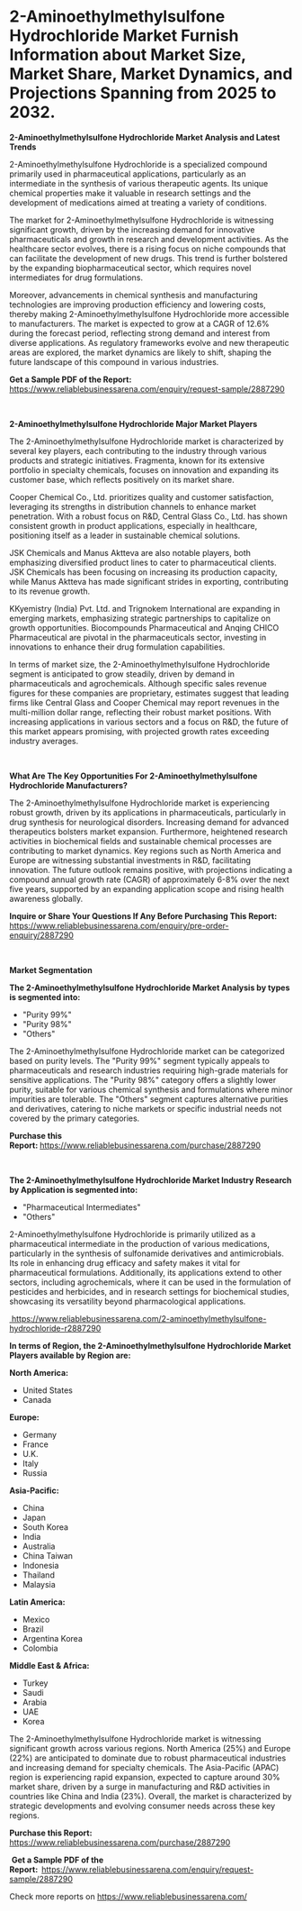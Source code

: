 <p><h1>2-Aminoethylmethylsulfone Hydrochloride Market Furnish Information about Market Size, Market Share, Market Dynamics, and Projections Spanning from 2025 to 2032.</h1></p><p><strong>2-Aminoethylmethylsulfone Hydrochloride Market Analysis and Latest Trends</strong></p>
<p><p>2-Aminoethylmethylsulfone Hydrochloride is a specialized compound primarily used in pharmaceutical applications, particularly as an intermediate in the synthesis of various therapeutic agents. Its unique chemical properties make it valuable in research settings and the development of medications aimed at treating a variety of conditions.</p><p>The market for 2-Aminoethylmethylsulfone Hydrochloride is witnessing significant growth, driven by the increasing demand for innovative pharmaceuticals and growth in research and development activities. As the healthcare sector evolves, there is a rising focus on niche compounds that can facilitate the development of new drugs. This trend is further bolstered by the expanding biopharmaceutical sector, which requires novel intermediates for drug formulations. </p><p>Moreover, advancements in chemical synthesis and manufacturing technologies are improving production efficiency and lowering costs, thereby making 2-Aminoethylmethylsulfone Hydrochloride more accessible to manufacturers. The market is expected to grow at a CAGR of 12.6% during the forecast period, reflecting strong demand and interest from diverse applications. As regulatory frameworks evolve and new therapeutic areas are explored, the market dynamics are likely to shift, shaping the future landscape of this compound in various industries.</p></p>
<p><strong>Get a Sample PDF of the Report:&nbsp;</strong> <a href="https://www.reliablebusinessarena.com/enquiry/request-sample/2887290?utm_campaign=3221&utm_medium=2&utm_source=Github&utm_content=ia&utm_term=14032025&utm_id=2-aminoethylmethylsulfone-hydrochloride">https://www.reliablebusinessarena.com/enquiry/request-sample/2887290</a></p>
<p>&nbsp;</p>
<p><strong>2-Aminoethylmethylsulfone Hydrochloride Major Market Players</strong></p>
<p><p>The 2-Aminoethylmethylsulfone Hydrochloride market is characterized by several key players, each contributing to the industry through various products and strategic initiatives. Fragmenta, known for its extensive portfolio in specialty chemicals, focuses on innovation and expanding its customer base, which reflects positively on its market share. </p><p>Cooper Chemical Co., Ltd. prioritizes quality and customer satisfaction, leveraging its strengths in distribution channels to enhance market penetration. With a robust focus on R&D, Central Glass Co., Ltd. has shown consistent growth in product applications, especially in healthcare, positioning itself as a leader in sustainable chemical solutions.</p><p>JSK Chemicals and Manus Aktteva are also notable players, both emphasizing diversified product lines to cater to pharmaceutical clients. JSK Chemicals has been focusing on increasing its production capacity, while Manus Aktteva has made significant strides in exporting, contributing to its revenue growth.</p><p>KKyemistry (India) Pvt. Ltd. and Trignokem International are expanding in emerging markets, emphasizing strategic partnerships to capitalize on growth opportunities. Biocompounds Pharmaceutical and Anqing CHICO Pharmaceutical are pivotal in the pharmaceuticals sector, investing in innovations to enhance their drug formulation capabilities.</p><p>In terms of market size, the 2-Aminoethylmethylsulfone Hydrochloride segment is anticipated to grow steadily, driven by demand in pharmaceuticals and agrochemicals. Although specific sales revenue figures for these companies are proprietary, estimates suggest that leading firms like Central Glass and Cooper Chemical may report revenues in the multi-million dollar range, reflecting their robust market positions. With increasing applications in various sectors and a focus on R&D, the future of this market appears promising, with projected growth rates exceeding industry averages.</p></p>
<p>&nbsp;</p>
<p><strong>What Are The Key Opportunities For 2-Aminoethylmethylsulfone Hydrochloride Manufacturers?</strong></p>
<p><p>The 2-Aminoethylmethylsulfone Hydrochloride market is experiencing robust growth, driven by its applications in pharmaceuticals, particularly in drug synthesis for neurological disorders. Increasing demand for advanced therapeutics bolsters market expansion. Furthermore, heightened research activities in biochemical fields and sustainable chemical processes are contributing to market dynamics. Key regions such as North America and Europe are witnessing substantial investments in R&D, facilitating innovation. The future outlook remains positive, with projections indicating a compound annual growth rate (CAGR) of approximately 6-8% over the next five years, supported by an expanding application scope and rising health awareness globally.</p></p>
<p><strong>Inquire or Share Your Questions If Any Before Purchasing This Report:</strong> <a href="https://www.reliablebusinessarena.com/enquiry/pre-order-enquiry/2887290?utm_campaign=3221&utm_medium=2&utm_source=Github&utm_content=ia&utm_term=14032025&utm_id=2-aminoethylmethylsulfone-hydrochloride">https://www.reliablebusinessarena.com/enquiry/pre-order-enquiry/2887290</a></p>
<p>&nbsp;</p>
<p><strong>Market Segmentation</strong></p>
<p><strong>The 2-Aminoethylmethylsulfone Hydrochloride Market Analysis by types is segmented into:</strong></p>
<p><ul><li>"Purity 99%"</li><li>"Purity 98%"</li><li>"Others"</li></ul></p>
<p><p>The 2-Aminoethylmethylsulfone Hydrochloride market can be categorized based on purity levels. The "Purity 99%" segment typically appeals to pharmaceuticals and research industries requiring high-grade materials for sensitive applications. The "Purity 98%" category offers a slightly lower purity, suitable for various chemical synthesis and formulations where minor impurities are tolerable. The "Others" segment captures alternative purities and derivatives, catering to niche markets or specific industrial needs not covered by the primary categories.</p></p>
<p><strong>Purchase this Report:&nbsp;</strong><a href="https://www.reliablebusinessarena.com/purchase/2887290?utm_campaign=3221&utm_medium=2&utm_source=Github&utm_content=ia&utm_term=14032025&utm_id=2-aminoethylmethylsulfone-hydrochloride">https://www.reliablebusinessarena.com/purchase/2887290</a></p>
<p>&nbsp;</p>
<p><strong>The 2-Aminoethylmethylsulfone Hydrochloride Market Industry Research by Application is segmented into:</strong></p>
<p><ul><li>"Pharmaceutical Intermediates"</li><li>"Others"</li></ul></p>
<p><p>2-Aminoethylmethylsulfone Hydrochloride is primarily utilized as a pharmaceutical intermediate in the production of various medications, particularly in the synthesis of sulfonamide derivatives and antimicrobials. Its role in enhancing drug efficacy and safety makes it vital for pharmaceutical formulations. Additionally, its applications extend to other sectors, including agrochemicals, where it can be used in the formulation of pesticides and herbicides, and in research settings for biochemical studies, showcasing its versatility beyond pharmacological applications.</p></p>
<p><a href="https://www.reliablebusinessarena.com/2-aminoethylmethylsulfone-hydrochloride-r2887290?utm_campaign=3221&utm_medium=2&utm_source=Github&utm_content=ia&utm_term=14032025&utm_id=2-aminoethylmethylsulfone-hydrochloride">&nbsp;https://www.reliablebusinessarena.com/2-aminoethylmethylsulfone-hydrochloride-r2887290</a></p>
<p><strong>In terms of Region, the 2-Aminoethylmethylsulfone Hydrochloride Market Players available by Region are:</strong></p>
<p>
    <p> <strong> North America: </strong>
        <ul>
            <li>United States</li>
            <li>Canada</li>
        </ul>
        </p> 
    <p> <strong> Europe: </strong>
        <ul>
            <li>Germany</li>
            <li>France</li>
            <li>U.K.</li>
            <li>Italy</li>
            <li>Russia</li>
        </ul>
        </p> 
    <p> <strong> Asia-Pacific: </strong>
        <ul>
            <li>China</li>
            <li>Japan</li>
            <li>South Korea</li>
            <li>India</li>
            <li>Australia</li>
            <li>China Taiwan</li>
            <li>Indonesia</li>
            <li>Thailand</li>
            <li>Malaysia</li>
        </ul>
        </p> 
    <p> <strong> Latin America: </strong>
        <ul>
            <li>Mexico</li>
            <li>Brazil</li>
            <li>Argentina Korea</li>
            <li>Colombia</li>
        </ul>
        </p> 
    <p> <strong> Middle East & Africa: </strong>
        <ul>
            <li>Turkey</li>
            <li>Saudi</li>
            <li>Arabia</li>
            <li>UAE</li>
            <li>Korea</li>
        </ul>
    </p>
    </p>
<p><p>The 2-Aminoethylmethylsulfone Hydrochloride market is witnessing significant growth across various regions. North America (25%) and Europe (22%) are anticipated to dominate due to robust pharmaceutical industries and increasing demand for specialty chemicals. The Asia-Pacific (APAC) region is experiencing rapid expansion, expected to capture around 30% market share, driven by a surge in manufacturing and R&D activities in countries like China and India (23%). Overall, the market is characterized by strategic developments and evolving consumer needs across these key regions.</p></p>
<p><strong>Purchase this Report: </strong><a href="https://www.reliablebusinessarena.com/purchase/2887290?utm_campaign=3221&utm_medium=2&utm_source=Github&utm_content=ia&utm_term=14032025&utm_id=2-aminoethylmethylsulfone-hydrochloride">https://www.reliablebusinessarena.com/purchase/2887290</a></p>
<p>&nbsp;<strong>Get a Sample PDF of the Report:&nbsp;&nbsp;</strong><a href="https://www.reliablebusinessarena.com/enquiry/request-sample/2887290?utm_campaign=3221&utm_medium=2&utm_source=Github&utm_content=ia&utm_term=14032025&utm_id=2-aminoethylmethylsulfone-hydrochloride">https://www.reliablebusinessarena.com/enquiry/request-sample/2887290</a></p>
<p><strong></strong></p>
<p>Check more reports on <a href="https://www.reliablebusinessarena.com/?utm_campaign=3221&utm_medium=2&utm_source=Github&utm_content=ia&utm_term=14032025&utm_id=2-aminoethylmethylsulfone-hydrochloride">https://www.reliablebusinessarena.com/</a></p>